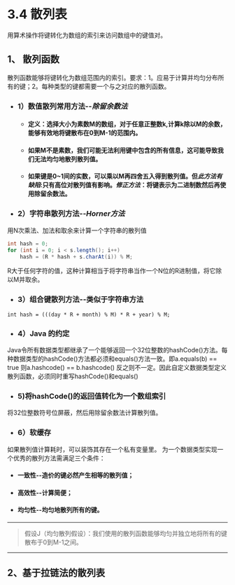 # 3.4 散列表
用算术操作将键转化为数组的索引来访问数组中的键值对。
## 1、 散列函数
散列函数能够将键转化为数组范围内的索引。要求：1。应易于计算并均匀分布所有的键；2。每种类型的键都需要一个与之对应的散列函数。
- ### 1）数值散列常用方法--*除留余数法*
  - #### 定义：选择大小为素数M的数组，对于任意正整数k,计算k除以M的余数，能够有效地将键散布在0到M-1的范围内。
  - #### 如果M不是素数，我们可能无法利用键中包含的所有信息，这可能导致我们无法均匀地散列散列值。
  - #### 如果键是0~1间的实数，可以乘以M再四舍五入得到散列值。但*此方法有缺陷*:只有高位对散列值有影响。*修正方法*：将键表示为二进制数然后再使用除留余数法。
- ### 2）字符串散列方法--*Horner方法*
用N次乘法、加法和取余来计算一个字符串的散列值
```Java
int hash = 0;
for (int i = 0; i < s.length(); i++)
    hash = (R * hash + s.charAt(i)) % M;
```
R大于任何字符的值，这种计算相当于将字符串当作一个N位的R进制值，将它除以M并取余。
- ### 3）组合键散列方法--类似于字符串方法
`int hash = (((day * R + month) % M) * R + year) % M;`
- ### 4）Java 的约定
Java令所有数据类型都继承了一个能够返回一个32位整数的hashCode()方法。每种数据类型的hashCode()方法都必须和equals()方法一致。即a.equals(b) == true 则a.hashcode() == b.hashcode() 反之则不一定。因此自定义数据类型定义散列函数，必须同时重写hashCode()和equals()
- ### 5)将hashCode()的返回值转化为一个数组索引
将32位整数符号位屏蔽，然后用除留余数法计算散列值。
- ### 6）软缓存
如果散列值计算耗时，可以装饰其存在一个私有变量里。
为一个数据类型实现一个优秀的散列方法需满足三个条件：
  - #### 一致性--造价的键必然产生相等的散列值；
  - #### 高效性--计算简便；
  - #### 均匀性--均匀地散列所有的键。
---
> 假设J（均匀散列假设）：我们使用的散列函数能够均匀并独立地将所有的键散布于0到M-1之间。
---
## 2、基于拉链法的散列表

